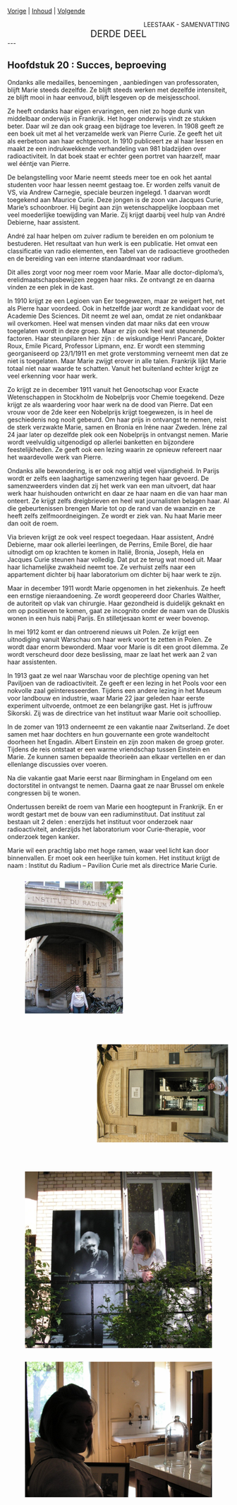 [Vorige](hfst19_alleen.md) | [Inhoud](inhoudsopgave.md) | [Volgende](hfst21_de_oorlog.md)

<div style="text-align: right">LEESTAAK - SAMENVATTING</div>
<div style="font-size:150%;text-align: center">DERDE DEEL</div>
---

##  Hoofdstuk 20 : Succes, beproeving 

Ondanks alle medailles, benoemingen , aanbiedingen van professoraten, blijft Marie steeds dezelfde. Ze blijft steeds werken met dezelfde intensiteit, ze blijft mooi in haar eenvoud, blijft lesgeven op de meisjesschool.

Ze heeft ondanks haar eigen ervaringen, een niet zo hoge dunk van middelbaar onderwijs in Frankrijk. Het hoger onderwijs vindt ze stukken beter. Daar wil ze dan ook graag een bijdrage toe leveren.
In 1908 geeft ze een boek uit met al het verzamelde werk van Pierre Curie. Ze geeft het uit als eerbetoon aan haar echtgenoot.
In 1910 publiceert ze al haar lessen en maakt ze een indrukwekkende verhandeling van 981 bladzijden over radioactiviteit. In dat boek staat er echter geen portret van haarzelf, maar wel ééntje van Pierre.

De belangstelling voor Marie neemt steeds meer toe en ook het aantal studenten voor haar lessen neemt gestaag toe. Er worden zelfs vanuit de VS, via Andrew Carnegie, speciale beurzen ingelegd. 1 daarvan wordt toegekend aan Maurice Curie. Deze jongen  is de zoon van Jacques Curie, Marie’s schoonbroer. Hij begint aan zijn wetenschappelijke loopbaan met veel moederlijke toewijding van Marie. Zij krijgt daarbij veel hulp van André Debierne, haar assistent.

André zal haar helpen om zuiver radium te bereiden en om polonium te bestuderen. Het resultaat van hun werk is een publicatie. Het omvat een classificatie van radio elementen, een Tabel van de radioactieve grootheden en de bereiding van een interne standaardmaat voor radium.

Dit alles zorgt voor nog meer roem voor Marie. Maar alle doctor-diploma’s, erelidmaatschapsbewijzen zeggen haar niks. Ze ontvangt ze en daarna vinden ze een plek in de kast.

In 1910 krijgt ze een Legioen van Eer toegewezen, maar ze weigert het, net als Pierre haar voordeed. Ook in hetzelfde jaar wordt ze kandidaat voor de Academie Des Sciences. Dit neemt ze wel aan, omdat ze niet ondankbaar wil overkomen. Heel wat mensen vinden dat maar niks dat een vrouw toegelaten wordt in deze groep. Maar er zijn ook heel wat steunende factoren. Haar steunpilaren hier zijn : de wiskundige Henri Pancaré, Dokter Roux, Emile Picard, Professor Lipmann, enz.
Er wordt een stemming georganiseerd op 23/1/1911 en met grote verstomming verneemt men dat ze niet is toegelaten. Maar Marie zwijgt erover in alle talen. Frankrijk lijkt Marie totaal niet naar waarde te schatten. Vanuit het buitenland echter krijgt ze veel erkenning voor haar werk.

Zo krijgt ze in december 1911 vanuit het Genootschap voor Exacte Wetenschappen in Stockholm de Nobelprijs voor Chemie toegekend. Deze krijgt ze als waardering voor haar werk na de dood van Pierre. Dat een vrouw voor de 2de keer een Nobelprijs krijgt toegewezen, is in heel de geschiedenis nog nooit gebeurd. Om haar prijs in ontvangst te nemen, reist de sterk verzwakte Marie, samen en Bronia en Iréne naar Zweden. Iréne zal 24 jaar later op dezelfde plek ook een Nobelprijs in ontvangst nemen.
Marie wordt veelvuldig uitgenodigd op allerlei banketten en bijzondere feestelijkheden. Ze geeft ook een lezing waarin ze opnieuw refereert naar het waardevolle werk van Pierre.

Ondanks alle bewondering, is er ook nog altijd veel vijandigheid. In Parijs wordt er zelfs een laaghartige samenzwering tegen haar gevoerd. De samenzweerders vinden dat zij het werk van een man uitvoert, dat haar werk haar huishouden ontwricht en daar ze haar naam en die van haar man onteert. Ze krijgt zelfs dreigbrieven en heel wat journalisten belagen haar. Al die gebeurtenissen brengen Marie tot op de rand van de waanzin en ze heeft zelfs zelfmoordneigingen. Ze wordt er ziek van.  Nu haat Marie meer dan ooit de roem.

Via brieven krijgt ze ook veel respect toegedaan. Haar assistent, André Debierne, maar ook allerlei leerlingen, de Perrins, Emile Borel, die haar uitnodigt om op krachten te komen in Italië, Bronia, Joseph, Hela en Jacques Curie steunen haar volledig. Dat put ze terug wat moed uit. Maar haar lichamelijke zwakheid neemt toe. Ze verhuist zelfs naar een appartement dichter bij haar laboratorium om dichter bij haar werk te zijn.

Maar in december 1911 wordt Marie opgenomen in het ziekenhuis.  Ze heeft een ernstige nieraandoening. Ze wordt geopereerd door Charles Walther, de autoriteit op vlak van chirurgie. Haar gezondheid is duidelijk geknakt en om op positieven te komen, gaat ze incognito onder de naam van de Dluskis wonen in een huis nabij Parijs. En stilletjesaan komt er weer bovenop.

In mei 1912 komt er dan ontroerend nieuws uit Polen. Ze krijgt een uitnodiging vanuit Warschau om haar werk voort te zetten in Polen. Ze wordt daar enorm bewonderd. Maar voor Marie is dit een groot dilemma. Ze wordt verscheurd door deze beslissing, maar ze laat het werk aan 2 van haar assistenten. 

In 1913 gaat ze wel naar Warschau voor de plechtige opening van het Paviljoen van de radioactiviteit. Ze geeft er een lezing in het Pools voor een nokvolle zaal geïnteresseerden. Tijdens een andere lezing in het Museum voor landbouw en industrie, waar Marie 22 jaar geleden haar eerste experiment uitvoerde, ontmoet ze een belangrijke gast. Het is juffrouw Sikorski. Zij was de directrice van het instituut waar Marie ooit schoolliep.

In de zomer van 1913 onderneemt ze een vakantie naar Zwitserland. Ze doet samen met haar dochters en hun gouvernante een grote wandeltocht doorheen het Engadin. Albert Einstein en zijn zoon  maken de groep groter. Tijdens de reis ontstaat er een warme vriendschap tussen Einstein en Marie. Ze kunnen samen bepaalde theorieën aan elkaar vertellen en er dan ellenlange discussies over voeren.

Na die vakantie gaat Marie eerst naar Birmingham in Engeland om een doctorstitel in ontvangst te nemen. Daarna gaat ze naar Brussel om enkele congressen bij te wonen. 

Ondertussen bereikt de roem van Marie een hoogtepunt in Frankrijk. En er wordt gestart met de bouw van een radiuminstituut. Dat instituut zal bestaan uit 2 delen : enerzijds het instituut voor onderzoek naar radioactiviteit, anderzijds het laboratorium voor Curie-therapie, voor onderzoek tegen kanker.

Marie wil een prachtig labo met hoge ramen, waar veel licht kan door binnenvallen. Er moet ook een heerlijke tuin komen. Het instituut krijgt de naam : Institut du Radium – Pavilion Curie met als directrice Marie Curie.

<div style="float: left; width: 60%;">
 <figure>
  <img src="./../afbeeldingen/institut_radium.jpg" alt="Institut du Radium">
</figure> 
</div>

<div style="float: right; transform: rotate(-90deg); width: 60%;">
 <figure>
  <img src="./../afbeeldingen/institut_radium2.jpg" alt="Institut du Radium">
</figure> 
</div>

<div style="float: left; width: 100%;">
 <figure>
  <img src="./../afbeeldingen/tuin.JPG" alt="Marie in haar tuintje">
</figure> 
</div>

<div style="float: right; width: 100%;">
 <figure>
  <img src="./../afbeeldingen/labo.JPG" alt="Institut du Radium, het labo">
</figure> 
</div>

